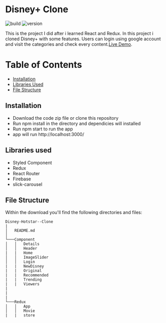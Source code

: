 # Disney+ Clone

![build](https://img.shields.io/travis/USER/REPO.svg) ![version](https://img.shields.io/badge/version-1.0.0-blue.svg)  
<!--- ![Product Presentation Image](public/cover.png) --> 
This is the project I did after i learned React and Redux. In this project i cloned Disney+ with some features. Users can login using google account and visit the categories and check every content.[Live Demo](https://disneyplusbysd.netlify.app/).
# Table of Contents

* [Installation](#installation)
* [Libraries Used](#libraries-Used)
* [File Structure](#file-structure)


## Installation

* Download the code zip file or clone this repository
* Run npm install in the directory and dependicies will installed
* Run npm start to run the app
* app will run http://localhost:3000/

## Libraries used

* Styled Component
* Redux
* React Router
* Firebase
* slick-carousel

## File Structure

Within the download you'll find the following directories and files:

```
Disney-Hotstar--Clone
|
│   README.md 
│
└───Component
│   │   Details
│   │   Header
|   |   Home
│   │   ImageSlider
│   │   Login
|   |   NewDisney
|   |   Original
|   |   Recommended
|   |   Trending
|   |   Viewers
|   
|              
|    
└───Redux
│   │   App
│   │   Movie
|   |   store
